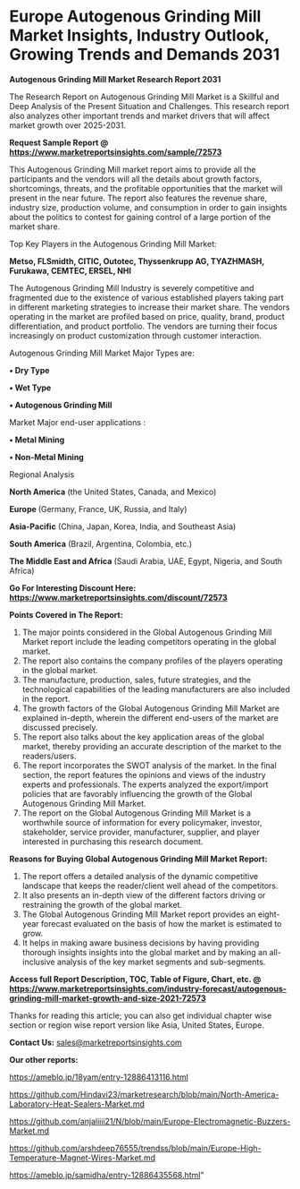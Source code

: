 # Europe Autogenous Grinding Mill Market Insights, Industry Outlook, Growing Trends and Demands 2031

<strong>Autogenous Grinding Mill Market Research Report 2031</strong>

The Research Report on Autogenous Grinding Mill Market is a Skillful and Deep Analysis of the Present Situation and Challenges. This research report also analyzes other important trends and market drivers that will affect market growth over 2025-2031.

<strong>Request Sample Report @ <a href=https://www.marketreportsinsights.com/sample/72573>https://www.marketreportsinsights.com/sample/72573</a></strong>

This Autogenous Grinding Mill market report aims to provide all the participants and the vendors will all the details about growth factors, shortcomings, threats, and the profitable opportunities that the market will present in the near future. The report also features the revenue share, industry size, production volume, and consumption in order to gain insights about the politics to contest for gaining control of a large portion of the market share.

Top Key Players in the Autogenous Grinding Mill Market:

<strong>Metso, FLSmidth, CITIC, Outotec, Thyssenkrupp AG, TYAZHMASH, Furukawa, CEMTEC, ERSEL, NHI</strong>

The Autogenous Grinding Mill Industry is severely competitive and fragmented due to the existence of various established players taking part in different marketing strategies to increase their market share. The vendors operating in the market are profiled based on price, quality, brand, product differentiation, and product portfolio. The vendors are turning their focus increasingly on product customization through customer interaction.

Autogenous Grinding Mill Market Major Types are:

<strong>• Dry Type

• Wet Type

• Autogenous Grinding Mill</strong>

Market Major end-user applications :

<strong>• Metal Mining

• Non-Metal Mining</strong>

Regional Analysis

</u><strong><b>North America</b></strong> (the United States, Canada, and Mexico)

<strong><b>Europe </b></strong>(Germany, France, UK, Russia, and Italy)

<strong><b>Asia-Pacific</b></strong> (China, Japan, Korea, India, and Southeast Asia)

<strong><b>South America</b></strong> (Brazil, Argentina, Colombia, etc.)

<strong><b>The Middle East and Africa</b></strong> (Saudi Arabia, UAE, Egypt, Nigeria, and South Africa)

<strong>Go For Interesting Discount Here: <a href=https://www.marketreportsinsights.com/discount/72573>https://www.marketreportsinsights.com/discount/72573</a></strong>

<strong>Points Covered in The Report:</strong>
<ol>
  <li>The major points considered in the Global Autogenous Grinding Mill Market report include the leading competitors operating in the global market.</li>
  <li>The report also contains the company profiles of the players operating in the global market.</li>
  <li>The manufacture, production, sales, future strategies, and the technological capabilities of the leading manufacturers are also included in the report.</li>
  <li>The growth factors of the Global Autogenous Grinding Mill Market are explained in-depth, wherein the different end-users of the market are discussed precisely.</li>
  <li>The report also talks about the key application areas of the global market, thereby providing an accurate description of the market to the readers/users.</li>
  <li>The report incorporates the SWOT analysis of the market. In the final section, the report features the opinions and views of the industry experts and professionals. The experts analyzed the export/import policies that are favorably influencing the growth of the Global Autogenous Grinding Mill Market.</li>
  <li>The report on the Global Autogenous Grinding Mill Market is a worthwhile source of information for every policymaker, investor, stakeholder, service provider, manufacturer, supplier, and player interested in purchasing this research document.</li>
</ol>
<strong>Reasons for Buying Global Autogenous Grinding Mill Market Report:</strong>

<ol>
  <li>The report offers a detailed analysis of the dynamic competitive landscape that keeps the reader/client well ahead of the competitors.</li>
  <li>It also presents an in-depth view of the different factors driving or restraining the growth of the global market.</li>
  <li>The Global Autogenous Grinding Mill Market report provides an eight-year forecast evaluated on the basis of how the market is estimated to grow.</li>
  <li>It helps in making aware business decisions by having providing thorough insights insights into the global market and by making an all-inclusive analysis of the key market segments and sub-segments.</li>
</ol>
<strong>Access full Report Description, TOC, Table of Figure, Chart, etc. @ <a href=https://www.marketreportsinsights.com/industry-forecast/autogenous-grinding-mill-market-growth-and-size-2021-72573>https://www.marketreportsinsights.com/industry-forecast/autogenous-grinding-mill-market-growth-and-size-2021-72573</a></strong>


Thanks for reading this article; you can also get individual chapter wise section or region wise report version like Asia, United States, Europe.

<strong>Contact Us:</strong>
sales@marketreportsinsights.com

<strong>Our other reports:</strong>

<a href=https://ameblo.jp/18yam/entry-12886413116.html>https://ameblo.jp/18yam/entry-12886413116.html</a>

<a href=https://github.com/Hindavi23/marketresearch/blob/main/North-America-Laboratory-Heat-Sealers-Market.md>https://github.com/Hindavi23/marketresearch/blob/main/North-America-Laboratory-Heat-Sealers-Market.md</a>

<a href=https://github.com/anjaliiii21/N/blob/main/Europe-Electromagnetic-Buzzers-Market.md>https://github.com/anjaliiii21/N/blob/main/Europe-Electromagnetic-Buzzers-Market.md</a>

<a href=https://github.com/arshdeep76555/trendss/blob/main/Europe-High-Temperature-Magnet-Wires-Market.md>https://github.com/arshdeep76555/trendss/blob/main/Europe-High-Temperature-Magnet-Wires-Market.md</a>

<a href=https://ameblo.jp/samidha/entry-12886435568.html>https://ameblo.jp/samidha/entry-12886435568.html</a>"
